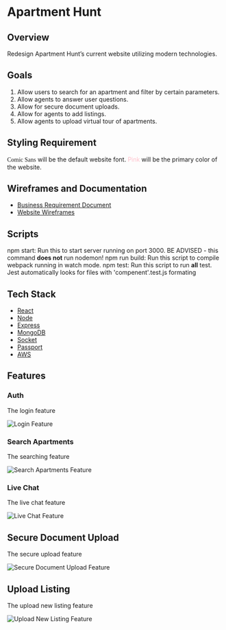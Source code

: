 # Apartment Hunt

## Overview
Redesign Apartment Hunt’s current website utilizing modern technologies.

## Goals
1. Allow users to search for an apartment and filter by certain parameters.
2. Allow agents to answer user questions.
3. Allow for secure document uploads.
4. Allow for agents to add listings.
5. Allow agents to upload virtual tour of apartments.

## Styling Requirement
<span style="font-family:'Comic Sans MS', 'Comic Sans', cursive">Comic Sans</span> will be the default website font.
<span style="color:pink">Pink</span> will be the primary color of the website.

## Wireframes and Documentation
* [Business Requirement Document](readme_assets/brd.pdf)
* [Website Wireframes](readme_assets/wireframe.pdf)

## Scripts
npm start: Run this to start server running on port 3000. BE ADVISED - this command __does not__ run nodemon!
npm run build: Run this script to compile webpack running in watch mode.
npm test: Run this script to run __all__ test. Jest automatically looks for files with 'compenent'.test.js formating

## Tech Stack
* [React](https://reactjs.org)
* [Node](https://nodejs.org/en)
* [Express](https://expressjs.com)
* [MongoDB](https://www.mongodb.com/)
* [Socket](https://socket.io/)
* [Passport](http://www.passportjs.org/)
* [AWS](https://aws.amazon.com)

## Features
### Auth
The login feature

![Login Feature](readme_assets/auth.gif)

### Search Apartments
The searching feature

![Search Apartments Feature](readme_assets/search-apt.gif)

### Live Chat
The live chat feature

![Live Chat Feature](readme_assets/live-chat.gif)

## Secure Document Upload
The secure upload feature

![Secure Document Upload Feature](readme_assets/secure-document-upload.gif)

## Upload Listing
The upload new listing feature

![Upload New Listing Feature](readme_assets/upload-listing.gif)